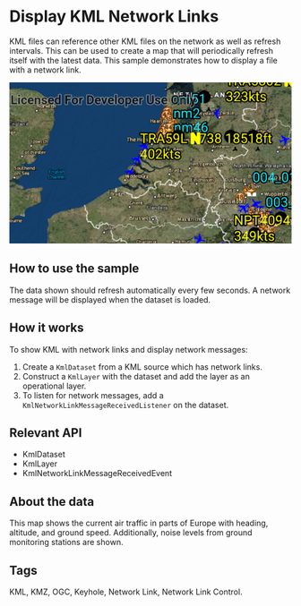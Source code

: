 # Display KML Network Links
KML files can reference other KML files on the network as well as refresh intervals. This can be used to create a map that will periodically refresh itself with the latest data. This sample demonstrates how to display a file with a network link.

![Display KML Network Links App](display-kml-network-links.png)


## How to use the sample

The data shown should refresh automatically every few seconds. A network message will be displayed when the dataset is loaded.


## How it works

To show KML with network links and display network messages:

1. Create a <code>KmlDataset</code> from a KML source which has network links.
1. Construct a <code>KmlLayer</code> with the dataset and add the layer as an operational layer.
1. To listen for network messages, add a <code>KmlNetworkLinkMessageReceivedListener</code> on the dataset.


## Relevant API

* KmlDataset
* KmlLayer
* KmlNetworkLinkMessageReceivedEvent


## About the data

This map shows the current air traffic in parts of Europe with heading, altitude, and ground speed. Additionally, noise levels from ground monitoring stations are shown.


## Tags

KML, KMZ, OGC, Keyhole, Network Link, Network Link Control.